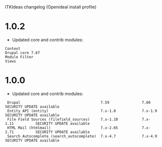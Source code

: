 ITKIdeas changelog (Openideal install profile)

# 1.0.2
* Updated core and contrib modules:
```
Context
Drupal core 7.67
Module Filter
Views
 ```
# 1.0.0
* Updated core and contrib modules:
```
 Drupal                                     7.59               7.60              SECURITY UPDATE available
 Entity API (entity)                        7.x-1.8            7.x-1.9           SECURITY UPDATE available
 File Field Sources (filefield_sources)     7.x-1.10           7.x-1.11          SECURITY UPDATE available
 HTML Mail (htmlmail)                       7.x-2.65           7.x-2.71          SECURITY UPDATE available
 Search Autocomplete (search_autocomplete)  7.x-4.7            7.x-4.9           SECURITY UPDATE available
 ```